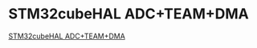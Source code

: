 # STM32cubeHAL ADC+TEAM+DMA
[STM32cubeHAL ADC+TEAM+DMA](https://aiwithcloud.com/2022/09/16/stm32cubehal_adcteamdma/)